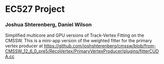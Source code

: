 # EC527 Project

### Joshua Shterenberg, Daniel Wilson

Simplified multicore and GPU versions of Track-Vertex Fitting on the CMSSW. This
is a mini-app version of the weighted fitter for the primary vertex producer
at https://github.com/joshshterenberg/cmssw/blob/from-CMSSW_12_6_0_pre5/RecoVertex/PrimaryVertexProducer/plugins/fitterCUDA.cc
